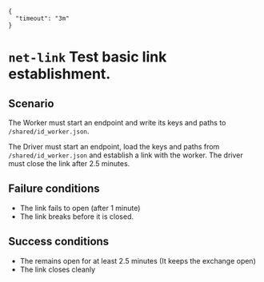     {
      "timeout": "3m"
    }

# `net-link` Test basic link establishment.

## Scenario

The Worker must start an endpoint and write its keys and paths to `/shared/id_worker.json`.

The Driver must start an endpoint, load the keys and paths from `/shared/id_worker.json` and establish a link with the worker. The driver must close the link after 2.5 minutes.

## Failure conditions

* The link fails to open (after 1 minute)
* The link breaks before it is closed.

## Success conditions

* The remains open for at least 2.5 minutes (It keeps the exchange open)
* The link closes cleanly
